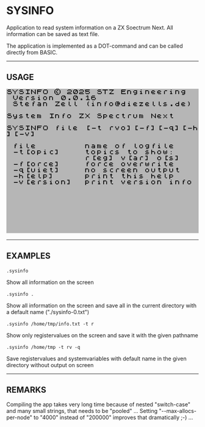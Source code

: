 # SYSINFO

Application to read system information on a ZX Soectrum Next. All information can be saved as text file.

The application is implemented as a DOT-command and can be called directly from BASIC.

---

## USAGE

![help.bmp](https://github.com/essszettt/sysinfo/blob/main/doc/help.bmp)

---

## EXAMPLES

    .sysinfo

Show all information on the screen

    .sysinfo . 

Show all information on the screen and save all in the current directory with a default name ("./sysinfo-0.txt")

    .sysinfo /home/tmp/info.txt -t r

Show only registervalues on the screen and save it with the given pathname

    .sysinfo /home/tmp -t rv -q

Save registervalues and systemvariables with default name in the given directory without output on screen

---
## REMARKS

Compiling the app takes very long time because of nested "switch-case" and many small strings, that needs to be "pooled" ...
Setting "--max-allocs-per-node" to "4000" instead of "200000" improves that dramatically ;-) ...
